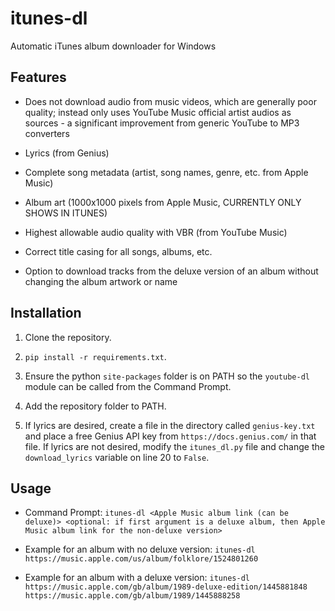 # itunes-dl

Automatic iTunes album downloader for Windows

## Features

* Does not download audio from music videos, which are generally poor quality; instead only uses YouTube Music official artist audios as sources - a significant improvement from generic YouTube to MP3 converters

* Lyrics (from Genius)

* Complete song metadata (artist, song names, genre, etc. from Apple Music)

* Album art (1000x1000 pixels from Apple Music, CURRENTLY ONLY SHOWS IN ITUNES)

* Highest allowable audio quality with VBR (from YouTube Music)

* Correct title casing for all songs, albums, etc.

* Option to download tracks from the deluxe version of an album without changing the album artwork or name

## Installation

1. Clone the repository.

2. `pip install -r requirements.txt`.

3. Ensure the python `site-packages` folder is on PATH so the `youtube-dl` module can be called from the Command Prompt.

4. Add the repository folder to PATH.

5. If lyrics are desired, create a file in the directory called `genius-key.txt` and place a free Genius API key from `https://docs.genius.com/` in that file. If lyrics are not desired, modify the `itunes_dl.py` file and change the `download_lyrics` variable on line 20 to `False`.

## Usage

* Command Prompt: `itunes-dl <Apple Music album link (can be deluxe)> <optional: if first argument is a deluxe album, then Apple Music album link for the non-deluxe version>`

* Example for an album with no deluxe version: `itunes-dl https://music.apple.com/us/album/folklore/1524801260`

* Example for an album with a deluxe version: `itunes-dl https://music.apple.com/gb/album/1989-deluxe-edition/1445881848` `https://music.apple.com/gb/album/1989/1445888258`
